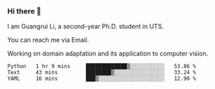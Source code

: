 ### Hi there 👋

<!--
**Solacex/Solacex** is a ✨ _special_ ✨ repository because its `README.md` (this file) appears on your GitHub profile.

Here are some ideas to get you started:

- 🔭 I’m currently working on ...
- 🌱 I’m currently learning ...
- 👯 I’m looking to collaborate on ...
- 🤔 I’m looking for help with ...
- 💬 Ask me about ...
- 📫 How to reach me: ...
- 😄 Pronouns: ...
- ⚡ Fun fact: ...
-->
I am Guangrui Li, a second-year Ph.D. student in UTS.

You can reach me via Email.

Working on domain adaptation and its application to computer vision. 
<!--START_SECTION:waka-->
```text
Python   1 hr 9 mins     █████████████▒░░░░░░░░░░░   53.86 % 
Text     43 mins         ████████▒░░░░░░░░░░░░░░░░   33.24 % 
YAML     16 mins         ███▒░░░░░░░░░░░░░░░░░░░░░   12.90 % 
```
<!--END_SECTION:waka-->
